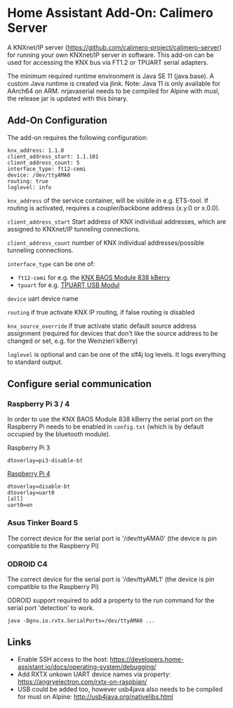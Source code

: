 # Home Assistant Add-On: Calimero Server

A KNXnet/IP server (https://github.com/calimero-project/calimero-server) for running your own KNXnet/IP server in software. This add-on can be used for accessing the KNX bus via FT1.2 or TPUART serial adapters. 

The minimum required runtime environment is Java SE 11 (java.base). A custom Java runtime is created via jlink. Note: Java 11 is only available for AArch64 on ARM. nrjavaserial needs to be compiled for Alpine with musl, the release jar is updated with this binary.

## Add-On Configuration

The add-on requires the following configuration:
```
knx_address: 1.1.0
client_address_start: 1.1.101
client_address_count: 5
interface_type: ft12-cemi
device: /dev/ttyAMA0
routing: true
loglevel: info
```

`knx_address` of the service container, will be visible in e.g. ETS-tool. If routing is activated, requires a coupler/backbone address (x.y.0 or x.0.0).

`client_address_start` Start address of KNX individual addresses, which are assigned to KNXnet/IP tunneling connections.

`client_address_count` number of KNX individual addresses/possible tunneling connections.

`interface_type` can be one of:
* `ft12-cemi` for e.g. the [KNX BAOS Module 838 kBerry](https://www.weinzierl.de/index.php/en/all-knx/knx-module-en/knx-baos-module-838-en) 
* `tpuart` for e.g. [TPUART USB Modul](http://shop.busware.de/product_info.php/products_id/59)

`device` uart device name

`routing` if true activate KNX IP routing, if false routing is disabled

`knx_source_override` if true activate static default source address assignment (required for devices that don't like the source address to be changed or set, e.g. for the Weinzierl kBerry)

`loglevel` is optional and can be one of the slf4j log levels. It logs everything to standard output. 

## Configure serial communication 

### Raspberry Pi 3 / 4
 
In order to use the KNX BAOS Module 838 kBerry the serial port on the Raspberry Pi needs to be enabled in `config.txt` (which is by default occupied by the bluetooth module).

Raspberry Pi 3
```
dtoverlay=pi3-disable-bt
```

[Raspberry Pi 4](https://github.com/knxd/knxd/issues/469#issuecomment-723936998)

```
dtoverlay=disable-bt
dtoverlay=uart0
[all]
uart0=on
```

### Asus Tinker Board S

The correct device for the serial port is '/dev/ttyAMA0' (the device is pin compatible to the Raspberry Pi)

### ODROID C4

The correct device for the serial port is '/dev/ttyAML1' (the device is pin compatible to the Raspberry Pi)

ODROID support required to add a property to the run command for the serial port 'detection' to work.
```
java -Dgnu.io.rxtx.SerialPorts=/dev/ttyAMA0 ...
```

## Links

* Enable SSH access to the host: https://developers.home-assistant.io/docs/operating-system/debugging/
* Add RXTX unkown UART device names via property: https://angryelectron.com/rxtx-on-raspbian/
* USB could be added too, however usb4java also needs to be compiled for musl on Alpine: http://usb4java.org/nativelibs.html